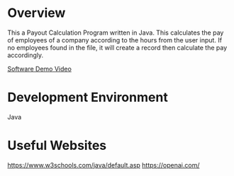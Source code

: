 # Overview

This a Payout Calculation Program written in Java. This calculates the pay of employees of a company according to the hours from the user input. If no employees found in the file, it will create a record then calculate the pay accordingly.

[Software Demo Video](http://youtube.link.goes.here)

# Development Environment

Java

# Useful Websites

https://www.w3schools.com/java/default.asp
https://openai.com/